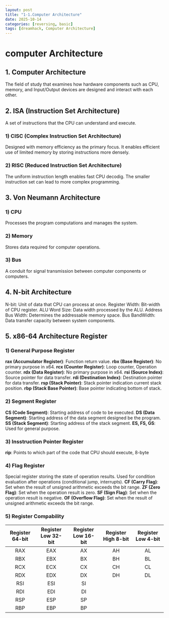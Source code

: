 ```yaml
---
layout: post
title: "1-1.Computer Architecture"
date: 2025-10-14
categories: [reversing, basic]
tags: [dreamhack, Computer Architecture]
---
```


# computer Architecture

## 1. Computer Architecture
The field of study that examines how hardware components such as CPU, memory, and Input/Output devices are designed and interact with each other.

## 2. ISA (Instruction Set Architecture)
A set of instructions that the CPU can understand and execute.
### 1) CISC (Complex Instruction Set Architecture)
Designed with memory efficiency as the primary focus.
It enables efficient use of limited memory by storing instructions more densely.
### 2) RISC (Reduced Instruction Set Architecture)
The uniform instruction length enables fast CPU decodig.
The smaller instruction set can lead to more complex programming.

## 3. Von Neumann Architecture
### 1) CPU
Processes the program computations and manages the system.
### 2) Memory
Stores data required for computer operations.
### 3) Bus
A conduit for signal transmission between computer components or computers.

## 4. N-bit Architecture
N-bit:
    Unit of data that CPU can process at once.
    Register Width: Bit-width of CPU register.
    ALU Word Size: Data width processed by the ALU.
    Address Bus Width: Determines the addressable memory space.
    Bus BandWidth: Data transfer capacity between system components.

## 5. x86-64 Architecture Register
### 1) General Purpose Register
**rax (Accumulator Register)**: Function return value.
**rbx (Base Register)**: No primary purpose in x64.
**rcx (Counter Register)**: Loop counter, Operation counter.
**rdx (Data Register)**: No primary purpose in x64.
**rsi (Source Index)**: Source pointer for data transfer.
**rdi (Destination Index)**: Destination pointer for data transfer.
**rsp (Stack Pointer)**: Stack pointer indication current stack position.
**rbp (Stack Base Pointer)**: Base pointer indicating bottom of stack.
### 2) Segment Register
**CS (Code Segment)**: Starting address of code to be executed.
**DS (Data Segment)**: Starting address of the data segment designed be the program.
**SS (Stack Segment)**: Starting address of the stack segment.
**ES, FS, GS**: Used for general purpose.
### 3) Insstruction Pointer Register
**rip**: Points to which part of the code that CPU should execute, 8-byte
### 4) Flag Register
Special register storing the state of operation results.
Used for condition evaluation after operations (conditional jump, interrupts).
**CF (Carry Flag)**: Set when the result of unsigned arithmetic exceeds the bit range.
**ZF (Zero Flag)**: Set when the operation result is zero.
**SF (Sign Flag)**: Set when the operation result is negative.
**OF (Overflow Flag)**: Set when the result of unsigned arithmetic exceeds the bit range.
### 5) Register Compability
| **Register 64-bit** | **Register Low 32-bit** | **Register Low 16-bit** | **Register High 8-bit** | **Register Low 4-bit** |
|:-------------------:|:-----------------------:|:-----------------------:|:-----------------------:|:----------------------:|
| RAX | EAX | AX | AH | AL |
| RBX | EBX | BX | BH | BL |
| RCX | ECX | CX | CH | CL |
| RDX | EDX | DX | DH | DL |
| RSI | ESI | SI |  |  |
| RDI | EDI | DI |  |  |
| RSP | ESP | SP |  |  |
| RBP | EBP | BP |  |  |